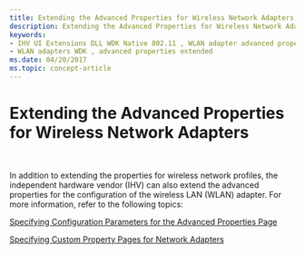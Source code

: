 ```yaml
---
title: Extending the Advanced Properties for Wireless Network Adapters
description: Extending the Advanced Properties for Wireless Network Adapters
keywords:
- IHV UI Extensions DLL WDK Native 802.11 , WLAN adapter advanced properties
- WLAN adapters WDK , advanced properties extended
ms.date: 04/20/2017
ms.topic: concept-article
---
```


# Extending the Advanced Properties for Wireless Network Adapters




 

In addition to extending the properties for wireless network profiles, the independent hardware vendor (IHV) can also extend the advanced properties for the configuration of the wireless LAN (WLAN) adapter. For more information, refer to the following topics:

[Specifying Configuration Parameters for the Advanced Properties Page](./specifying-configuration-parameters-for-the-advanced-properties-page.md)

[Specifying Custom Property Pages for Network Adapters](./specifying-custom-property-pages-for-network-adapters.md)

 

 
